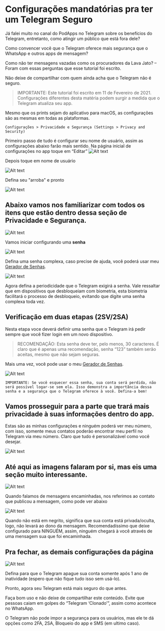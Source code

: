 # Configurações mandatórias pra ter um Telegram Seguro

Já falei muito no canal do PodApps no Telegram sobre os benefícios do Telegram, entretanto, como atingir um público que está fora dele?

Como convencer você que o Telegram oferece mais segurança que o WhatsApp e outros apps de mensagem?

Como não ter mensagens vazadas como os procuradores da Lava Jato?
– Foram com essas perguntas que esse tutorial foi escrito.

Não deixe de compartilhar com quem ainda acha que o Telegram não é seguro.

> IMPORTANTE: Este tutorial foi escrito em 11 de Fevereiro de 2021. Configurações diferentes desta matéria podem surgir a medida que o Telegram atualiza seu app.

Mesmo que os prints sejam do aplicativo para macOS, as configurações são as mesmas em todas as plataformas.

```
Configurações > Privacidade e Segurança (Settings > Privacy and Security)
```

Primeiro passo de tudo é configurar seu nome de usuário, assim as configurações abaixo farão mais sentido. Na página inicial de configurações no app toque em “Editar”
![Alt text](<CleanShot 2023-12-28 — 09h35m29s.png>)

Depois toque em nome de usuário

![Alt text](<CleanShot 2023-12-28 — 09h36m15s.png>)

Defina seu "arroba" e pronto

![Alt text](<CleanShot 2023-12-28 — 09h36m38s.png>)

## Abaixo vamos nos familiarizar com todos os itens que estão dentro dessa seção de Privacidade e Segurança.

![Alt text](<CleanShot 2023-12-28 — 09h37m35s.png>)

Vamos iniciar configurando uma **senha**

![Alt text](<CleanShot 2023-12-28 — 09h38m11s.png>)

Defina uma senha complexa, caso precise de ajuda, você poderá usar meu [Gerador de Senhas](https://gustavosaez.com.br/geradordesenhas).

![Alt text](<CleanShot 2023-12-28 — 09h39m12s.png>)

Agora defina a periodicidade que o Telegram exigirá a senha. Vale ressaltar que em dispositivos que desbloqueiam com biometria, esta biometria facilitará o processo de desbloqueio, evitando que digite uma senha complexa toda vez.

## Verificação em duas etapas (2SV/2SA)

Nesta etapa voce deverá definir uma senha que o Telegram irá pedir sempre que você fizer login em um novo dispositivo.

>RECOMENDAÇÃO: Esta senha deve ter, pelo menos, 30 caracteres. É claro que é apenas uma recomendação, senha “123” também serão aceitas, mesmo que não sejam seguras. 

Mais uma vez, você pode usar o meu [Gerador de Senhas](https://gustavosaez.com.br/geradordesenhas).

![Alt text](<CleanShot 2023-12-28 — 09h42m50s-1.png>)

````
IMPORTANTE: Se você esquecer essa senha, sua conta será perdida, não será possível logar-se sem ela. Isso demonstra a importância dessa senha e a segurança que o Telegram oferece à você. Defina-a bem!
````

## Vamos prosseguir para a parte que trará mais privacidade à suas informações dentro do app.

Estas são as minhas configurações e ninguém poderá ver meu número, com isso, somente meus contatos poderão encontrar meu perfil no Telegram via meu número. Claro que tudo é personalizável como você desejar.

![Alt text](<CleanShot 2023-12-28 — 09h44m34s.png>)

## Até aqui as imagens falaram por si, mas eis uma seção muito interessante.

![Alt text](<CleanShot 2023-12-28 — 09h46m36s.png>)

Quando falamos de mensagens encaminhadas, nos referimos ao contato que publicou a mensagem, como pode ver abaixo

![Alt text](<CleanShot 2023-12-28 — 09h46m54s-1.png>)

Quando não está em negrito, significa que sua conta está privada/oculta, logo, não levará ao dono da mensagem. Recomendadíssimo que deixe configurado para NINGUÉM, assim, ninguém chegará à você através de uma mensagem sua que foi encaminhada.

## Pra fechar, as demais configurações da página

![Alt text](<CleanShot 2023-12-28 — 09h50m22s.png>)

Defina para que o Telegram apague sua conta somente após 1 ano de inatividade (espero que não fique tudo isso sem usá-lo).

Pronto, agora seu Telegram está mais seguro do que antes.

Faça bom uso e não deixe de compartilhar este conteúdo. Evite que pessoas caiam em golpes do “Telegram ‘Clonado’”, assim como acontece no WhatsApp.

O Telegram não pode impor a segurança para os usuários, mas ele te dá opções como 2FA, 2SA, Bloqueio do app e SMS (em ultimo caso).